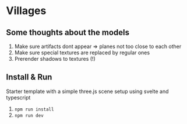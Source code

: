 # Villages

## Some thoughts about the models

1. Make sure artifacts dont appear => planes not too close to each other
2. Make sure special textures are replaced by regular ones
3. Prerender shadows to textures (!)




## Install & Run

Starter template with a simple three.js scene setup using svelte and typescript

1. ``npm run install``
2. ``npm run dev``




